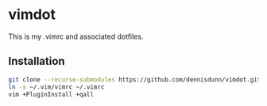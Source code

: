 # vimdot
This is my .vimrc and associated dotfiles.

## Installation

```bash
git clone --recurse-submodules https://github.com/dennisdunn/vimdot.git ~/.vim
ln -s ~/.vim/vimrc ~/.vimrc
vim +PluginInstall +qall
```
